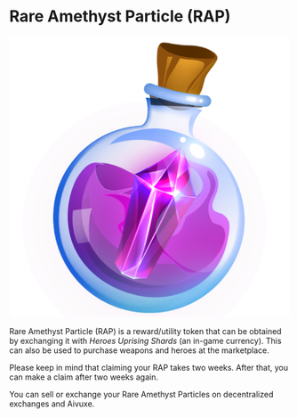 # Rare Amethyst Particle (RAP)

![](../../.gitbook/assets/rap-particle11111.png)

Rare Amethyst Particle (RAP) is a reward/utility token that can be obtained by exchanging it with _Heroes Uprising Shards_ (an in-game currency). This can also be used to purchase weapons and heroes at the marketplace.

Please keep in mind that claiming your RAP takes two weeks. After that, you can make a claim after two weeks again.

You can sell or exchange your Rare Amethyst Particles on decentralized exchanges and Aivuxe.
